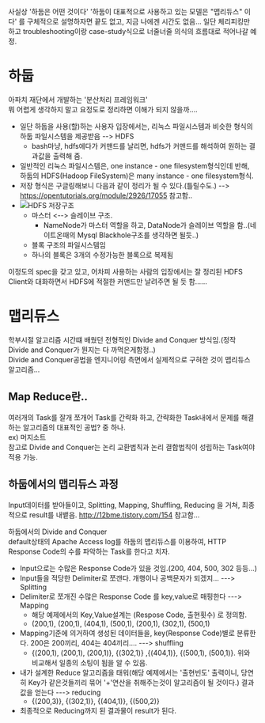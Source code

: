 사실상 '하둡은 어떤 것이다'
'하둡이 대표적으로 사용하고 있는 모델은 "맵리듀스" 이다' 를 구체적으로 설명하자면 끝도 없고, 지금 나에겐 시간도 없음...
일단 체리피킹만 하고 troubleshooting이랑 case-study식으로 너줄너줄 의식의 흐름대로 적어나갈 예정.


# 하둡
아파치 재단에서 개발하는 '분산처리 프레임워크'  
뭐 어렵게 생각하지 말고 요정도로 정리하면 이해가 되지 않을까....
- 일단 하둡을 사용(할)하는 사용자 입장에서는, 리눅스 파일시스템과 비슷한 형식의 하둡 파일시스템을 제공받음 --> HDFS
  - bash마냥, hdfs에다가 커맨드를 날리면, hdfs가 커맨드를 해석하여 원하는 결과값을 출력해 줌.
- 일반적인 리눅스 파일시스템은, one instance - one filesystem형식인데 반해, 하둡의 HDFS(Hadoop FileSystem)은
  many instance - one filesystem형식.
- 저장 형식은 구글링해보니 다음과 같이 정리가 될 수 있다.(틀릴수도.) --> https://opentutorials.org/module/2926/17055 참고함..  
- ![HDFS 저장구조](https://zaksal58.github.io/Machine%20Learning/Image/6496.png)
  - 마스터 <--> 슬레이브 구조.
    - NameNode가 마스터 역할을 하고, DataNode가 슬레이브 역할을 함..(네이트온때의 Mysql Blackhole구조를 생각하면 될듯..)
  - 블록 구조의 파일시스템임
  - 하나의 블록은 3개의 수정가능한 블록으로 복제됨

이정도의 spec을 갖고 있고, 어차피 사용하는 사람의 입장에서는
잘 정리된 HDFS Client와 대화하면서 HDFS에 적절한 커맨드만 날려주면 될 듯 함......


# 맵리듀스
학부시절 알고리즘 시간떄 배웠던 전형적인 Divide and Conquer 방식임.(정작 Divide and Conquer가 뭔지는 다 까먹은게함정..)  
Divide and Conquer공법을 엔지니어링 측면에서 실제적으로 구혀한 것이 맵리듀스 알고리즘...

## Map Reduce란..
여러개의 Task를 잘개 쪼개어 Task를 간략화 하고, 간략화한 Task내에서 문제를 해결하는 알고리즘의 대표적인 공법? 중 하나.  
ex) 머지소트  
참고로 Divide and Conquer는 논리 교환법칙과 논리 결합법칙이 성립하는 Task여야 적용 가능.  

## 하둡에서의 맵리듀스 과정
Input데이터를 받아들이고, Splitting, Mapping, Shuffling, Reducing 을 거쳐, 최종적으로 result를 내뱉음.
http://12bme.tistory.com/154 참고함...

하둡에서의 Divide and Conquer  
default상태의 Apache Access log를 하둡의 맵리듀스를 이용하여, HTTP Response Code의 수를 파악하는 Task를 한다고 치자.  
- Input으로는 수많은 Response Code가 있을 것임.(200, 404, 500, 302 등등...)
- Input들을 적당한 Delimiter로 쪼갠다. 개행이나 공백문자가 되겠지... ---> Splitting
- Delimiter로 쪼개진 수많은 Response Code 를 key,value로 매핑한다 ---> Mapping
  - 해당 예제에서의 Key,Value설계는 (Respose Code, 출현횟수) 로 정의함.
  - (200,1), (200,1), (404,1), (500,1), (200,1), (302,1), (500,1)
- Mapping기준에 의거하여 생성된 데이터들을, key(Response Code)별로 분류한다. 200은 200끼리, 404는 404끼리.... ---> shuffling
  - {(200,1), (200,1), (200,1)}, {(302,1)} ,{(404,1)}, {(500,1), (500,1)}. 위와 비교해서 일종의 소팅이 됨을 알 수 있음.
- 내가 설계한 Reduce 알고리즘을 태워(해당 예제에서는 '출현빈도' 출력이니, 당연히 Key가 같은것들끼리 묶어 '+'연산을 취해주는것이 알고리즘이 될 것이다.) 결과값을 얻는다 ---> reducing
  - {(200,3)}, {(302,1)}, {(404,1)}, {(500,2)}
- 최종적으로 Reducing까지 된 결과물이 result가 된다.
 




